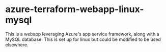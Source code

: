 # azure-terraform-webapp-linux-mysql
This is a webapp leveraging Azure's app service framework, along with a MySQL database.  This is set up for linux but could be modified to be used elsewhere.
